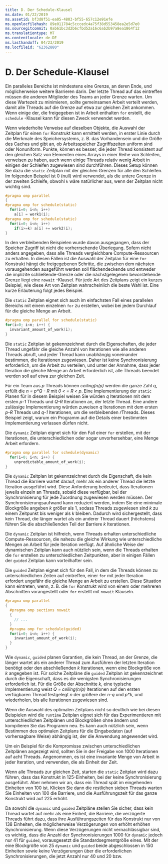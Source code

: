 ```yaml
---
title: D. Der Schedule-Klausel
ms.date: 01/22/2019
ms.assetid: bf3d8f51-ea05-4803-bf55-657c12e91efe
ms.openlocfilehash: 89e011784c5cccedc4a75f38d553458ea2e5d7e0
ms.sourcegitcommit: 0ab61bc3d2b6cfbd52a16c6ab2b97a8ea1864f12
ms.translationtype: MT
ms.contentlocale: de-DE
ms.lasthandoff: 04/23/2019
ms.locfileid: "62362880"
---
```

# <a name="d-the-schedule-clause"></a>D. Der Schedule-Klausel

Ein paralleles Bereichs ist mindestens eine Grenze, an deren Ende, und möglicherweise weitere Barrieren darin. Der letzte Thread auf das eintreffen müssen die anderen Mitglieder des Teams an jeder Grenze warten. Um diese Wartezeit zu minimieren, sollte gemeinsamen Arbeit verteilt werden, damit alle Threads auf die Grenze auf etwa zur gleichen Zeit ankommen. Wenn einige der, die freigegeben ist in Arbeit enthalten `for` erstellt, die `schedule` -Klausel kann für diesen Zweck verwendet werden.

Wenn wiederholte Verweise auf dieselben Objekte, die Auswahl der Zeitplan für einen `for` Konstrukt kann ermittelt werden, in erster Linie durch die Merkmale des Speichersystems, z. B. das Vorhandensein und die Größe des Caches und gibt an, ob Arbeitsspeicher Zugriffszeiten uniform sind oder Nonuniform. Punkte, können es besser, die jeder Thread konsistent auf den gleichen Satz von Elementen eines Arrays in einer Reihe von Schleifen, verweisen zu haben, auch wenn einige Threads relativ wenig Arbeit in einigen der Schleifen zugewiesen sind durchführen. Dieses Setup können Sie dazu die `static` Zeitplan mit der gleichen Grenzen für alle den Schleifen. Im folgenden Beispiel ist 0 (null) wird verwendet, als die untere Grenze in der zweiten Schleife, obwohl `k` wäre natürlicher aus, wenn der Zeitplan nicht wichtig sind.

```cpp
#pragma omp parallel
{
#pragma omp for schedule(static)
  for(i=0; i<n; i++)
    a[i] = work1(i);
#pragma omp for schedule(static)
  for(i=0; i<n; i++)
    if(i>=k) a[i] += work2(i);
}
```

In den verbleibenden Beispielen wurde davon ausgegangen, dass der Speicher Zugriff ist nicht die vorherrschende Überlegung. Sofern nicht anders angegeben, dass alle Threads vergleichbare Compute-Ressourcen zu erhalten. In diesen Fällen ist die Auswahl der Zeitplan für eine `for` Konstrukt hängt die freigegebenen Schritte, die zwischen dem nächsten vorausgehenden ausgeführt werden soll flächendeckende und entweder die implizite schließende-Grenze oder die nächstgelegenen bevorstehende Grenze liegt eine `nowait` -Klausel. Für jede Art des Zeitplans zeigt ein kurzes Beispiel, wie diese Art von Zeitplan wahrscheinlich die beste Wahl ist. Eine kurze Erläuterung folgt jedes Beispiel.

Die `static` Zeitplan eignet sich auch im einfachsten Fall eines parallelen Bereichs mit einem einzelnen `for` zu erstellen, wobei bei jedem Durchlauf für die gleiche Menge an Arbeit.

```cpp
#pragma omp parallel for schedule(static)
for(i=0; i<n; i++) {
  invariant_amount_of_work(i);
}
```

Die `static` Zeitplan ist gekennzeichnet durch die Eigenschaften, die jeder Thread ungefähr die gleiche Anzahl von Iterationen wie alle anderen Threads abruft, und jeder Thread kann unabhängig voneinander bestimmen, die Iterationen zugewiesen. Daher ist keine Synchronisierung erforderlich, um die Arbeit zu verteilen, und unter der Annahme, dass jeder Iteration die gleiche Menge an Arbeit erforderlich ist, alle Threads beendet werden soll auf etwa zur gleichen Zeit.

Für ein Team aus *p* Threads können *ceiling(n/p)* werden die ganze Zahl *q*, erfüllt die *n = p\*Q - R* mit *0 < = R < p*. Eine Implementierung der `static` Planen für in diesem Beispiel weisen Sie würden *q* Iterationen mit dem ersten *p-1* Threads und *Q-R* Iterationen an, der letzte Thread.  Eine andere zulässige Implementierung würden zuweisen *q* Iterationen mit dem ersten *p-R* Threads und *q-1* Iterationen, um die verbleibenden *r*Threads. Dieses Beispiel zeigt, warum ein Programm auf die Details einer bestimmten Implementierung verlassen dürfen nicht.

Die `dynamic` Zeitplan eignet sich für den Fall einer `for` erstellen, mit der Iterationen, die unterschiedlichen oder sogar unvorhersehbar, eine Menge Arbeit erfordern.

```cpp
#pragma omp parallel for schedule(dynamic)
  for(i=0; i<n; i++) {
    unpredictable_amount_of_work(i);
}
```

Die `dynamic` Zeitplan ist gekennzeichnet durch die Eigenschaft, die kein Thread die Barriere wartet darauf, mehr als ein anderer Thread die letzte Iteration ausgeführt wird. Diese Anforderung bedeutet, dass Iterationen jeweils einzeln an Threads, sobald diese verfügbar, bei der Synchronisierung für jede Zuordnung zugewiesen werden müssen. Der Synchronisierungsaufwand kann reduziert werden, indem Sie eine minimale Blockgröße angeben *k* größer als 1, sodass Threads zugewiesen sind *k* zu einem Zeitpunkt bis weniger als *k* bleiben. Dadurch wird sichergestellt, dass kein Thread, die länger wartet als ein anderer Thread dauert (höchstens) führen Sie die abschließenden Teil der Barriere *k* Iterationen.

Die `dynamic` Zeitplan ist hilfreich, wenn Threads erhalten unterschiedliche Compute-Ressourcen, die nahezu die gleiche Wirkung wie unterschiedliche Mengen an Arbeit für jede Iteration verfügt. Auf ähnliche Weise der dynamischen Zeitplan kann auch nützlich sein, wenn die Threads erhalten die `for` erstellen zu unterschiedlichen Zeitpunkten, aber in einigen Fällen der `guided` Zeitplan kann vorteilhafter sein.

Die `guided` Zeitplan eignet sich für den Fall, in dem die Threads können zu unterschiedlichen Zeiten auf eintreffen, einer `for` mit jeder Iteration erfordert ungefähr die gleiche Menge an Arbeit zu erstellen. Diese Situation kann eintreten, wenn, z. B. die `for` Konstrukt wird von einem oder mehreren Abschnitten vorangestellt oder `for` erstellt mit `nowait` Klauseln.

```cpp
#pragma omp parallel
{
  #pragma omp sections nowait
  {
    // ...
  }
  #pragma omp for schedule(guided)
  for(i=0; i<n; i++) {
    invariant_amount_of_work(i);
  }
}
```

Wie `dynamic`, `guided` planen Garantien, die kein Thread, an der Grenze, die länger wartet als ein anderer Thread zum Ausführen der letzten Iteration benötigt oder den abschließenden *k* Iterationen, wenn eine Blockgröße von *k* angegeben ist. Für solche Zeitpläne die `guided` Zeitplan ist gekennzeichnet durch die Eigenschaft, dass es die wenigsten Synchronisierungen erforderlich ist. Für die Größe der Abschnitte *k*, eine typische Implementierung weist *Q = ceiling(n/p)* Iterationen auf den ersten verfügbaren Thread festgelegt *n* der größere der *n-q* und *p\*k*, und wiederholen, bis alle Iterationen zugewiesen sind.

Wenn die Auswahl des optimalen Zeitplans nicht so deutlich wie bei diesen Beispielen wird die `runtime` Zeitplan eignet sich für das Experimentieren mit unterschiedlichen Zeitplänen und Blockgrößen ohne ändern und kompilieren Sie das Programm neu. Es kann auch nützlich sein, wenn Bestimmen des optimalen Zeitplans für die Eingabedaten (auf vorhersagbare Weise) abhängig ist, der die Anwendung angewendet wird.

Um ein Beispiel für die Kompromisse zwischen unterschiedlichen Zeitplänen angezeigt wird, sollten Sie in der Freigabe von 1000 Iterationen auf acht Threads. Angenommen, es ist eine invariante Menge von Arbeit in jeder Iteration, und verwenden, die als Einheit der Zeit.

Wenn alle Threads zur gleichen Zeit, starten die `static` Zeitplan wird dazu führen, dass das Konstrukt in 125-Einheiten, bei der keine Synchronisierung ausgeführt. Aber nehmen wir an, dass ein Thread spät im eingehenden Einheiten von 100 ist. Klicken Sie dann die restlichen sieben Threads warten Sie Einheiten von 100 die Barriere, und die Ausführungszeit für das ganze Konstrukt wird auf 225 erhöht.

Da sowohl die `dynamic` und `guided` Zeitpläne stellen Sie sicher, dass kein Thread wartet auf mehr als eine Einheit, die Barriere, die verzögerte Threads führt dazu, dass ihre Ausführungszeiten für das Konstrukt nur von 138 Einheiten, die möglicherweise Verzögerungen von erhöht erhöhen Synchronisierung. Wenn diese Verzögerungen nicht vernachlässigbar sind, es wichtig, dass die Anzahl der Synchronisierungen 1000 für `dynamic` jedoch nur 41 für `guided`, vorausgesetzt die Standardsegmentgröße eines. Mit der eine Blockgröße von 25 `dynamic` und `guided` beide abgeschlossen in 150 Einheiten sowie keine Verzögerungen über die erforderlichen Synchronisierungen, die jetzt Anzahl nur 40 und 20 bzw.
